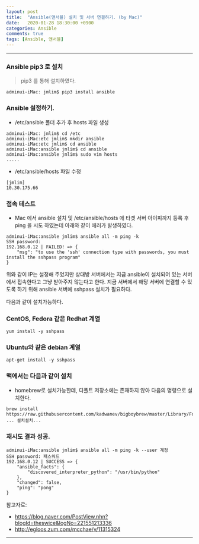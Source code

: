 ```yaml
---
layout: post
title:  "Ansible(앤서블) 설치 및 서버 연결하기. (by Mac)"
date:   2020-01-28 18:30:00 +0900
categories: Ansible
comments: true
tags: [Ansible, 앤서블]
---
```


---

### Ansible pip3 로 설치
> pip3 를 통해 설치하였다.

~~~
adminui-iMac: jmlim$ pip3 install ansible
~~~

### Ansible 설정하기.
- /etc/ansible 폴더 추가 후 hosts 파일 생성  

~~~
adminui-iMac: jmlim$ cd /etc
adminui-iMac:etc jmlim$ mkdir ansible
adminui-iMac:etc jmlim$ cd ansible
adminui-iMac:ansible jmlim$ cd ansible
adminui-iMac:ansible jmlim$ sudo vim hosts
.....
~~~

- /etc/ansible/hosts 파일 수정

~~~
[jmlim]
10.30.175.66
~~~

### 접속 테스트
- Mac 에서 ansible 설치 및 /etc/ansible/hosts 에 타겟 서버 아이피까지 등록 후 ping 을 시도 하였는데 아래와 같이 에러가 발생하였다.

~~~
adminui-iMac:ansible jmlim$ ansible all -m ping -k
SSH password:
192.168.0.12 | FAILED! => {
    "msg": "to use the 'ssh' connection type with passwords, you must install the sshpass program"
}
~~~

위와 같이 IP는 설정해 주었지만 상대방 서버에서는 지금 ansible이 설치되어 있는 서버에서 접속한다고 그냥 받아주지 않는다고 한다. 
지금 서버에서 해당 서버에 연결할 수 있도록 하기 위해 ansible 서버에 sshpass 설치가 필요하다.

다음과 같이 설치가능하다.

### CentOS, Fedora 같은 Redhat 계열
~~~
yum install -y sshpass
~~~

### Ubuntu와 같은 debian 계열
~~~
apt-get install -y sshpass
~~~

### 맥에서는 다음과 같이 설치
- homebrew로 설치가능한데, 디폴트 저장소에는 존재하지 않아 다음의 명령으로 설치한다.

~~~
brew install https://raw.githubusercontent.com/kadwanev/bigboybrew/master/Library/Formula/sshpass.rb
... 설치설치...
~~~

### 재시도 결과 성공.
~~~
adminui-iMac:ansible jmlim$ ansible all -m ping -k --user 계정
SSH password: 패스워드
192.168.0.12 | SUCCESS => {
    "ansible_facts": {
        "discovered_interpreter_python": "/usr/bin/python"
    },
    "changed": false,
    "ping": "pong"
}
~~~
 
참고자료: 
 - https://blog.naver.com/PostView.nhn?blogId=theswice&logNo=221551213336
 - http://egloos.zum.com/mcchae/v/11315324

[jekyll-docs]: https://jekyllrb.com/docs/home
[jekyll-gh]:   https://github.com/jekyll/jekyll
[jekyll-talk]: https://talk.jekyllrb.com/
---
